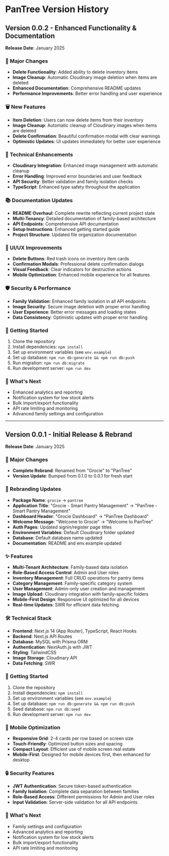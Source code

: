 # PanTree Version History

## Version 0.0.2 - Enhanced Functionality & Documentation
**Release Date**: January 2025

### 🎯 Major Changes
- **Delete Functionality**: Added ability to delete inventory items
- **Image Cleanup**: Automatic Cloudinary image deletion when items are deleted
- **Enhanced Documentation**: Comprehensive README updates
- **Performance Improvements**: Better error handling and user experience

### 🗑️ New Features
- **Item Deletion**: Users can now delete items from their inventory
- **Image Cleanup**: Automatic cleanup of Cloudinary images when items are deleted
- **Delete Confirmation**: Beautiful confirmation modal with clear warnings
- **Optimistic Updates**: UI updates immediately for better user experience

### 🔧 Technical Enhancements
- **Cloudinary Integration**: Enhanced image management with automatic cleanup
- **Error Handling**: Improved error boundaries and user feedback
- **API Security**: Better validation and family isolation checks
- **TypeScript**: Enhanced type safety throughout the application

### 📚 Documentation Updates
- **README Overhaul**: Complete rewrite reflecting current project state
- **Multi-Tenancy**: Detailed documentation of family-based architecture
- **API Endpoints**: Comprehensive API documentation
- **Setup Instructions**: Enhanced getting started guide
- **Project Structure**: Updated file organization documentation

### 🎨 UI/UX Improvements
- **Delete Buttons**: Red trash icons on inventory item cards
- **Confirmation Modals**: Professional delete confirmation dialogs
- **Visual Feedback**: Clear indicators for destructive actions
- **Mobile Optimization**: Enhanced mobile experience for all features

### 🛡️ Security & Performance
- **Family Validation**: Enhanced family isolation in all API endpoints
- **Image Security**: Secure image deletion with proper error handling
- **User Experience**: Better error messages and loading states
- **Data Consistency**: Optimistic updates with proper error handling

### 🚀 Getting Started
1. Clone the repository
2. Install dependencies: `npm install`
3. Set up environment variables (see `env.example`)
4. Set up database: `npm run db:generate && npm run db:push`
5. Run migration: `npm run db:migrate`
6. Run development server: `npm run dev`

### 🌟 What's Next
- Enhanced analytics and reporting
- Notification system for low stock alerts
- Bulk import/export functionality
- API rate limiting and monitoring
- Advanced family settings and configuration

---

## Version 0.0.1 - Initial Release & Rebrand
**Release Date**: January 2025

### 🎯 Major Changes
- **Complete Rebrand**: Renamed from "Grocie" to "PanTree"
- **Version Update**: Bumped from 0.1.0 to 0.0.1 for fresh start

### 🔄 Rebranding Updates
- **Package Name**: `grocie` → `pantree`
- **Application Title**: "Grocie - Smart Pantry Management" → "PanTree - Smart Pantry Management"
- **Dashboard Header**: "Grocie Dashboard" → "PanTree Dashboard"
- **Welcome Message**: "Welcome to Grocie" → "Welcome to PanTree"
- **Auth Pages**: Updated signin/register page titles
- **Environment Variables**: Default Cloudinary folder updated
- **Database**: Default database name updated
- **Documentation**: README and env.example updated

### ✨ Features
- **Multi-Tenant Architecture**: Family-based data isolation
- **Role-Based Access Control**: Admin and User roles
- **Inventory Management**: Full CRUD operations for pantry items
- **Category Management**: Family-specific category system
- **User Management**: Admin-only user creation and management
- **Image Upload**: Cloudinary integration with family-specific folders
- **Mobile-First Design**: Responsive UI optimized for all devices
- **Real-time Updates**: SWR for efficient data fetching

### 🛠️ Technical Stack
- **Frontend**: Next.js 14 (App Router), TypeScript, React Hooks
- **Backend**: Next.js API Routes
- **Database**: MySQL with Prisma ORM
- **Authentication**: NextAuth.js with JWT
- **Styling**: TailwindCSS
- **Image Storage**: Cloudinary API
- **Data Fetching**: SWR

### 🚀 Getting Started
1. Clone the repository
2. Install dependencies: `npm install`
3. Set up environment variables (see `env.example`)
4. Set up database: `npm run db:generate && npm run db:push`
5. Seed database: `npm run db:seed`
6. Run development server: `npm run dev`

### 📱 Mobile Optimization
- **Responsive Grid**: 2-4 cards per row based on screen size
- **Touch-Friendly**: Optimized button sizes and spacing
- **Compact Layout**: Efficient use of mobile screen real estate
- **Mobile-First**: Designed for mobile devices first, then enhanced for desktop

### 🔒 Security Features
- **JWT Authentication**: Secure token-based authentication
- **Family Isolation**: Complete data separation between families
- **Role-Based Access**: Different permissions for Admin and User roles
- **Input Validation**: Server-side validation for all API endpoints

### 🌟 What's Next
- Family settings and configuration
- Advanced analytics and reporting
- Notification system for low stock alerts
- Bulk import/export functionality
- API rate limiting and monitoring
